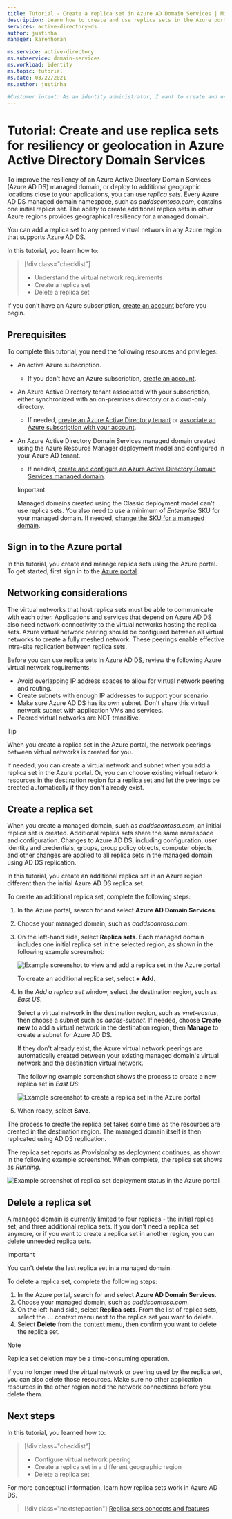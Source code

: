 ```yaml
---
title: Tutorial - Create a replica set in Azure AD Domain Services | Microsoft Docs
description: Learn how to create and use replica sets in the Azure portal for service resiliency with Azure AD Domain Services
services: active-directory-ds
author: justinha
manager: karenhoran

ms.service: active-directory
ms.subservice: domain-services
ms.workload: identity
ms.topic: tutorial
ms.date: 03/22/2021
ms.author: justinha

#Customer intent: As an identity administrator, I want to create and use replica sets in Azure Active Directory Domain Services to provide resiliency or geographical distributed managed domain data.
---
```


# Tutorial: Create and use replica sets for resiliency or geolocation in Azure Active Directory Domain Services

To improve the resiliency of an Azure Active Directory Domain Services (Azure AD DS) managed domain, or deploy to additional geographic locations close to your applications, you can use *replica sets*. Every Azure AD DS managed domain namespace, such as *aaddscontoso.com*, contains one initial replica set. The ability to create additional replica sets in other Azure regions provides geographical resiliency for a managed domain.

You can add a replica set to any peered virtual network in any Azure region that supports Azure AD DS.

In this tutorial, you learn how to:

> [!div class="checklist"]
> * Understand the virtual network requirements
> * Create a replica set
> * Delete a replica set

If you don't have an Azure subscription, [create an account](https://azure.microsoft.com/free/?WT.mc_id=A261C142F) before you begin.

## Prerequisites

To complete this tutorial, you need the following resources and privileges:

* An active Azure subscription.
    * If you don't have an Azure subscription, [create an account](https://azure.microsoft.com/free/?WT.mc_id=A261C142F).
* An Azure Active Directory tenant associated with your subscription, either synchronized with an on-premises directory or a cloud-only directory.
    * If needed, [create an Azure Active Directory tenant][create-azure-ad-tenant] or [associate an Azure subscription with your account][associate-azure-ad-tenant].
* An Azure Active Directory Domain Services managed domain created using the Azure Resource Manager deployment model and configured in your Azure AD tenant.
    * If needed, [create and configure an Azure Active Directory Domain Services managed domain][tutorial-create-instance].

    > [!IMPORTANT]
    > Managed domains created using the Classic deployment model can't use replica sets. You also need to use a minimum of *Enterprise* SKU for your managed domain. If needed, [change the SKU for a managed domain][howto-change-sku].

## Sign in to the Azure portal

In this tutorial, you create and manage replica sets using the Azure portal. To get started, first sign in to the [Azure portal](https://portal.azure.com).

## Networking considerations

The virtual networks that host replica sets must be able to communicate with each other. Applications and services that depend on Azure AD DS also need network connectivity to the virtual networks hosting the replica sets. Azure virtual network peering should be configured between all virtual networks to create a fully meshed network. These peerings enable effective intra-site replication between replica sets.

Before you can use replica sets in Azure AD DS, review the following Azure virtual network requirements:

* Avoid overlapping IP address spaces to allow for virtual network peering and routing.
* Create subnets with enough IP addresses to support your scenario.
* Make sure Azure AD DS has its own subnet. Don't share this virtual network subnet with application VMs and services.
* Peered virtual networks are NOT transitive.

> [!TIP]
> When you create a replica set in the Azure portal, the network peerings between virtual networks is created for you.
>
> If needed, you can create a virtual network and subnet when you add a replica set in the Azure portal. Or, you can choose existing virtual network resources in the destination region for a replica set and let the peerings be created automatically if they don't already exist.

## Create a replica set

When you create a managed domain, such as *aaddscontoso.com*, an initial replica set is created. Additional replica sets share the same namespace and configuration. Changes to Azure AD DS, including configuration, user identity and credentials, groups, group policy objects, computer objects, and other changes are applied to all replica sets in the managed domain using AD DS replication.

In this tutorial, you create an additional replica set in an Azure region different than the initial Azure AD DS replica set.

To create an additional replica set, complete the following steps:

1. In the Azure portal, search for and select **Azure AD Domain Services**.
1. Choose your managed domain, such as *aaddscontoso.com*.
1. On the left-hand side, select **Replica sets**. Each managed domain includes one initial replica set in the selected region, as shown in the following example screenshot:

    ![Example screenshot to view and add a replica set in the Azure portal](./media/tutorial-create-replica-set/replica-set-list.png)

    To create an additional replica set, select **+ Add**.

1. In the *Add a replica set* window, select the destination region, such as *East US*.

    Select a virtual network in the destination region, such as *vnet-eastus*, then choose a subnet such as *aadds-subnet*. If needed, choose **Create new** to add a virtual network in the destination region, then **Manage** to create a subnet for Azure AD DS.

    If they don't already exist, the Azure virtual network peerings are automatically created between your existing managed domain's virtual network and the destination virtual network.

    The following example screenshot shows the process to create a new replica set in *East US*:

    ![Example screenshot to create a replica set in the Azure portal](./media/tutorial-create-replica-set/create-replica-set.png)

1. When ready, select **Save**.

The process to create the replica set takes some time as the resources are created in the destination region. The managed domain itself is then replicated using AD DS replication.

The replica set reports as *Provisioning* as deployment continues, as shown in the following example screenshot. When complete, the replica set shows as *Running*.

![Example screenshot of replica set deployment status in the Azure portal](./media/tutorial-create-replica-set/replica-set-provisioning.png)

## Delete a replica set

A managed domain is currently limited to four replicas - the initial replica set, and three additional replica sets. If you don't need a replica set anymore, or if you want to create a replica set in another region, you can delete unneeded replica sets.

> [!IMPORTANT]
> You can't delete the last replica set in a managed domain.

To delete a replica set, complete the following steps:

1. In the Azure portal, search for and select **Azure AD Domain Services**.
1. Choose your managed domain, such as *aaddscontoso.com*.
1. On the left-hand side, select **Replica sets**. From the list of replica sets, select the **...** context menu next to the replica set you want to delete.
1. Select **Delete** from the context menu, then confirm you want to delete the replica set.

> [!NOTE]
> Replica set deletion may be a time-consuming operation.

If you no longer need the virtual network or peering used by the replica set, you can also delete those resources. Make sure no other application resources in the other region need the network connections before you delete them.

## Next steps

In this tutorial, you learned how to:

> [!div class="checklist"]
> * Configure virtual network peering
> * Create a replica set in a different geographic region
> * Delete a replica set

For more conceptual information, learn how replica sets work in Azure AD DS.

> [!div class="nextstepaction"]
> [Replica sets concepts and features][concepts-replica-sets]

<!-- INTERNAL LINKS -->
[replica-sets]: concepts-replica-sets.md
[tutorial-create-instance]: tutorial-create-instance-advanced.md
[create-azure-ad-tenant]: ../active-directory/fundamentals/sign-up-organization.md
[associate-azure-ad-tenant]: ../active-directory/fundamentals/active-directory-how-subscriptions-associated-directory.md
[howto-change-sku]: change-sku.md
[concepts-replica-sets]: concepts-replica-sets.md
